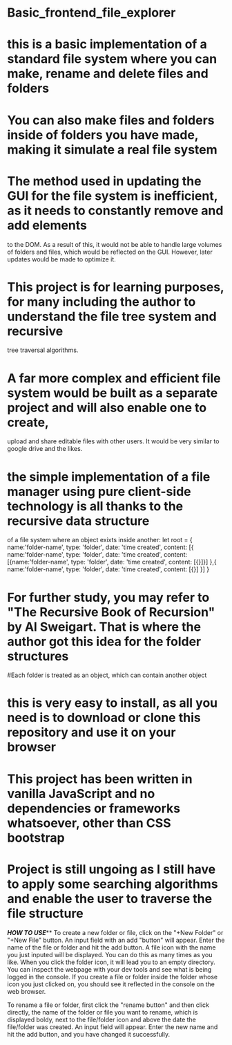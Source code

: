 # Basic_frontend_file_explorer
# this is a basic implementation of a standard file system where you can make, rename and delete files and folders
# You can also make files and folders inside of folders you have made, making it simulate a real file system
# The method used in updating the GUI for the file system is inefficient, as it needs to constantly remove and add elements
to the DOM. As a result of this, it would not be able to handle large volumes of folders and files, which would be reflected
on the GUI. However, later updates would be made to optimize it.
# This project is for learning purposes, for many including the author to understand the file tree system and recursive
tree traversal algorithms.
# A far more complex and efficient file system would be built as a separate project and will also enable one to create,
upload and share editable files with other users. It would be very similar to google drive and the likes.
# the simple implementation of a file manager using pure client-side technology is all thanks to the recursive data structure 
of a file system where an object exixts inside another:
let root = {
    name:'folder-name',
    type: 'folder',
    date: 'time created',
    content: [{
        name:'folder-name',
        type: 'folder',
        date: 'time created',
        content: [{name:'folder-name',
            type: 'folder',
            date: 'time created',
            content: [{}]}]
    },{
        name:'folder-name',
        type: 'folder',
        date: 'time created',
        content: [{}]
    }]
}
# For further study, you may refer to "The Recursive Book of Recursion" by Al Sweigart. That is where the author got this idea for the folder structures
#Each folder is treated as an object, which can contain another object
# this is very easy to install, as all you need is to download or clone this repository and use it on your browser
# This project has been written in vanilla JavaScript and no dependencies or frameworks whatsoever, other than CSS bootstrap
# Project is still ungoing as I still have to apply some searching algorithms and enable the user to traverse the file structure

*********HOW TO USE***********
To create a new folder or file, click on the "+New Folder" or "+New File" button. 
An input field with an add "button" will appear. Enter the name of the file or folder and hit the add button. A file icon with the name you just inputed will
be displayed. You can do this as many times as you like. When you click the folder icon, it will lead you to an empty directory.
You can inspect the webpage with your dev tools and see what is being logged in the console. If you create a file or folder inside the folder whose icon you
just clicked on, you should see it reflected in the console on the web browser.

To rename a file or folder, first click the "rename button" and then click directly, the name of the folder or file you want to rename, which
is displayed boldy, next to the file/folder icon and above the date the file/folder was created. An input field will appear. Enter the new name and hit the add
button, and you have changed it successfully.
